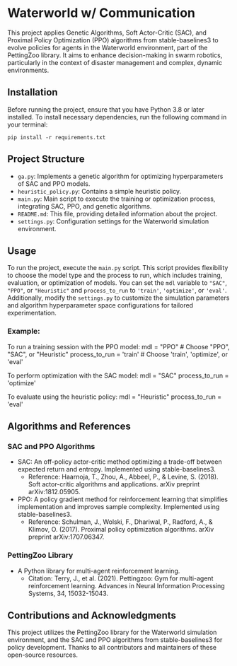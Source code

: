 <!-- # Waterworld Policy Evolution

This project uses Genetic Algorithms and Reinforcement Learning (PPO and SAC) to evolve policies for agents in the Waterworld environment from the PettingZoo library.

## Installation

To install the necessary dependencies, run the following command:

```sh
pip install -r requirements.txt
```

## Usage

To train a model, run the `main.py` script with the `process_to_run` variable set to `'train'`. This will train the model using the specified settings and save it to the `models/train` directory.

To optimize the hyperparameters of the model, set the `process_to_run` variable to `'optimize'`. This will run the genetic algorithm to find the best hyperparameters for the model.

## Files

- `main.py`: The main script to run for training or optimizing the model.
- `ga.py`: Contains the `GeneticHyperparamOptimizer` class which is used for optimizing the hyperparameters of the model.
- `hueristic_policy.py`: Contains a basic heuristic policy for the agents in the Waterworld environment.
- `settings.py`: Contains the settings for the Waterworld environment. -->

# Waterworld w/ Communication

This project applies Genetic Algorithms, Soft Actor-Critic (SAC), and Proximal Policy Optimization (PPO) algorithms from stable-baselines3 to evolve policies for agents in the Waterworld environment, part of the PettingZoo library. It aims to enhance decision-making in swarm robotics, particularly in the context of disaster management and complex, dynamic environments.

## Installation

Before running the project, ensure that you have Python 3.8 or later installed. To install necessary dependencies, run the following command in your terminal:


```
pip install -r requirements.txt
```

## Project Structure

- `ga.py`: Implements a genetic algorithm for optimizing hyperparameters of SAC and PPO models.
- `heuristic_policy.py`: Contains a simple heuristic policy.
- `main.py`: Main script to execute the training or optimization process, integrating SAC, PPO, and genetic algorithms.
- `README.md`: This file, providing detailed information about the project.
- `settings.py`: Configuration settings for the Waterworld simulation environment.

## Usage

To run the project, execute the `main.py` script. This script provides flexibility to choose the model type and the process to run, which includes training, evaluation, or optimization of models. You can set the `mdl` variable to `"SAC"`, `"PPO"`, or `"Heuristic"` and `process_to_run` to `'train'`, `'optimize'`, or `'eval'`. Additionally, modify the `settings.py` to customize the simulation parameters and algorithm hyperparameter space configurations for tailored experimentation.

### Example:
To run a training session with the PPO model:
mdl = "PPO"  # Choose "PPO", "SAC", or "Heuristic"
process_to_run = 'train'  # Choose 'train', 'optimize', or 'eval'

To perform optimization with the SAC model:
mdl = "SAC"
process_to_run = 'optimize'

To evaluate using the heuristic policy:
mdl = "Heuristic"
process_to_run = 'eval'


## Algorithms and References

### SAC and PPO Algorithms
- SAC: An off-policy actor-critic method optimizing a trade-off between expected return and entropy. Implemented using stable-baselines3.
  - Reference: Haarnoja, T., Zhou, A., Abbeel, P., & Levine, S. (2018). Soft actor-critic algorithms and applications. arXiv preprint arXiv:1812.05905.
- PPO: A policy gradient method for reinforcement learning that simplifies implementation and improves sample complexity. Implemented using stable-baselines3.
  - Reference: Schulman, J., Wolski, F., Dhariwal, P., Radford, A., & Klimov, O. (2017). Proximal policy optimization algorithms. arXiv preprint arXiv:1707.06347.

### PettingZoo Library
- A Python library for multi-agent reinforcement learning.
  - Citation: Terry, J., et al. (2021). Pettingzoo: Gym for multi-agent reinforcement learning. Advances in Neural Information Processing Systems, 34, 15032-15043.


## Contributions and Acknowledgments

This project utilizes the PettingZoo library for the Waterworld simulation environment, and the SAC and PPO algorithms from stable-baselines3 for policy development. Thanks to all contributors and maintainers of these open-source resources.



